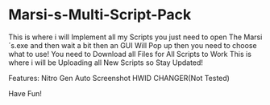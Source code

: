 # Marsi-s-Multi-Script-Pack

This is where i will Implement all my Scripts you just need to open The Marsi´s.exe and then wait a bit then an GUI Will Pop up then you need to choose what to use! You need to Download all Files for All Scripts to Work
This is where i will be Uploading all New Scripts so Stay Updated!

Features:
Nitro Gen
Auto Screenshot
HWID CHANGER(Not Tested)

Have Fun!
